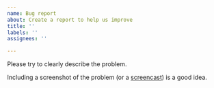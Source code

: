 ```yaml
---
name: Bug report
about: Create a report to help us improve
title: ''
labels: ''
assignees: ''

---
```


Please try to clearly describe the problem.

Including a screenshot of the problem (or a [screencast](https://www.loom.com/)) is a good idea.
